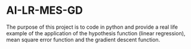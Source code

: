 # AI-LR-MES-GD
The purpose of this project is to code in python and provide a real life example of the application of the hypothesis function (linear regression), mean square error function and the gradient descent function.

